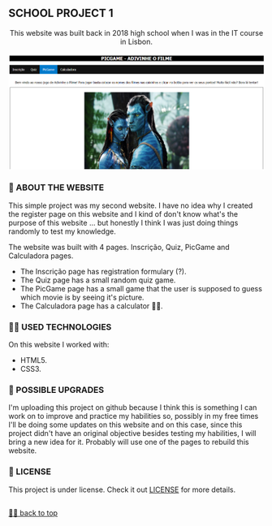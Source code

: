 ## SCHOOL PROJECT 1

<p align="center"> This website was built back in 2018 high school when I was in the IT course in Lisbon. <p>

![Final Result](imgs/website.png) <br>

### 📑 ABOUT THE WEBSITE
This simple project was my second website. I have no idea why I created the register page on this website and I kind of don't know what's the purpose of this website ... but honestly I think I was just doing things randomly to test my knowledge.<br>

The website was built with 4 pages. Inscrição, Quiz, PicGame and Calculadora pages. <br>
- The Inscrição page has registration formulary (?). <br>
- The Quiz page has a small random quiz game. <br>
- The PicGame page has a small game that the user is supposed to guess which movie is by seeing it's picture.
- The Calculadora page has a calculator 🤷‍♀️.

### 👩‍💻 USED TECHNOLOGIES
On this website I worked with: <br>
- HTML5.
- CSS3.

### 📌 POSSIBLE UPGRADES
I'm uploading this project on github because I think this is something I can work on to improve and practice my habilities so, possibly in my free times I'll be doing some updates on this website and on this case, since this project didn't have an original objective besides testing my habilities, I will bring a new idea for it. Probably will use one of the pages to rebuild this website.

### 🔏 LICENSE

This project is under license. Check it out [LICENSE](LICENSE) for more details.<br>

##

[☝🏽 back to top](#school-project-1)
